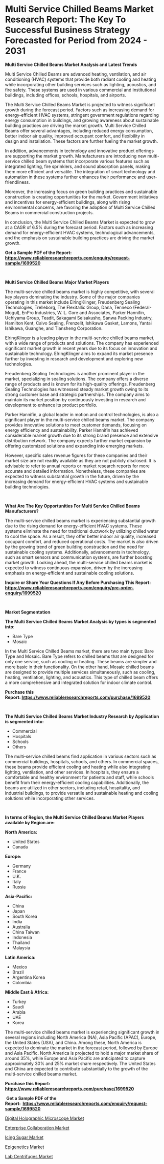 <p><h1>Multi Service Chilled Beams Market Research Report: The Key To Successful Business Strategy Forecasted for Period from 2024 - 2031</h1></p><p><strong>Multi Service Chilled Beams Market Analysis and Latest Trends</strong></p>
<p><p>Multi Service Chilled Beams are advanced heating, ventilation, and air conditioning (HVAC) systems that provide both radiant cooling and heating while incorporating other building services such as lighting, acoustics, and fire safety. These systems are used in various commercial and institutional buildings, including offices, schools, hospitals, and airports.</p><p>The Multi Service Chilled Beams Market is projected to witness significant growth during the forecast period. Factors such as increasing demand for energy-efficient HVAC systems, stringent government regulations regarding energy consumption in buildings, and growing awareness about sustainable building practices are driving the market growth. Multi Service Chilled Beams offer several advantages, including reduced energy consumption, better indoor air quality, improved occupant comfort, and flexibility in design and installation. These factors are further fueling the market growth.</p><p>In addition, advancements in technology and innovative product offerings are supporting the market growth. Manufacturers are introducing new multi-service chilled beam systems that incorporate various features such as integrated lighting, fire sprinklers, and sound absorption panels, making them more efficient and versatile. The integration of smart technology and automation in these systems further enhances their performance and user-friendliness.</p><p>Moreover, the increasing focus on green building practices and sustainable construction is creating opportunities for the market. Government initiatives and incentives for energy-efficient buildings, along with rising environmental concerns, are favoring the adoption of Multi Service Chilled Beams in commercial construction projects.</p><p>In conclusion, the Multi Service Chilled Beams Market is expected to grow at a CAGR of 6.5% during the forecast period. Factors such as increasing demand for energy-efficient HVAC systems, technological advancements, and the emphasis on sustainable building practices are driving the market growth.</p></p>
<p><strong>Get a Sample PDF of the Report:&nbsp; <a href="https://www.reliableresearchreports.com/enquiry/request-sample/1699520">https://www.reliableresearchreports.com/enquiry/request-sample/1699520</a></strong></p>
<p>&nbsp;</p>
<p><strong>Multi Service Chilled Beams Major Market Players</strong></p>
<p><p>The multi-service chilled beams market is highly competitive, with several key players dominating the industry. Some of the major companies operating in this market include ElringKlinger, Freudenberg Sealing Technologies, Trelleborg, The Flexitallic Group, Dana, Tenneco (Federal-Mogul), EnPro Industries, W. L. Gore and Associates, Parker Hannifin, Uchiyama Group, Teadit, Sakagami Seisakusho, Sanwa Packing Industry, Hamilton Kent, Calvo Sealing, Frenzelit, Ishikawa Gasket, Lamons, Yantai Ishikawa, Guanghe, and Tiansheng Corporation.</p><p>ElringKlinger is a leading player in the multi-service chilled beams market, with a wide range of products and solutions. The company has experienced significant market growth in recent years due to its focus on innovation and sustainable technology. ElringKlinger aims to expand its market presence further by investing in research and development and exploring new technologies.</p><p>Freudenberg Sealing Technologies is another prominent player in the market, specializing in sealing solutions. The company offers a diverse range of products and is known for its high-quality offerings. Freudenberg Sealing Technologies has witnessed steady market growth owing to its strong customer base and strategic partnerships. The company aims to maintain its market position by continuously investing in research and development to enhance its product portfolio.</p><p>Parker Hannifin, a global leader in motion and control technologies, is also a significant player in the multi-service chilled beams market. The company provides innovative solutions to meet customer demands, focusing on energy efficiency and sustainability. Parker Hannifin has achieved considerable market growth due to its strong brand presence and extensive distribution network. The company expects further market expansion by offering customized solutions and expanding into emerging markets.</p><p>However, specific sales revenue figures for these companies and their market size are not readily available as they are not publicly disclosed. It is advisable to refer to annual reports or market research reports for more accurate and detailed information. Nonetheless, these companies are expected to witness substantial growth in the future, driven by the increasing demand for energy-efficient HVAC systems and sustainable building technologies.</p></p>
<p>&nbsp;</p>
<p><strong>What Are The Key Opportunities For Multi Service Chilled Beams Manufacturers?</strong></p>
<p><p>The multi-service chilled beams market is experiencing substantial growth due to the rising demand for energy-efficient HVAC systems. These systems eliminate the need for traditional ductwork by utilizing chilled water to cool the space. As a result, they offer better indoor air quality, increased occupant comfort, and reduced operational costs. The market is also driven by the growing trend of green building construction and the need for sustainable cooling systems. Additionally, advancements in technology, such as smart sensors and communication systems, are further boosting market growth. Looking ahead, the multi-service chilled beams market is expected to witness continuous expansion, driven by the increasing emphasis on energy-efficient and sustainable cooling solutions.</p></p>
<p><strong>Inquire or Share Your Questions If Any Before Purchasing This Report: <a href="https://www.reliableresearchreports.com/enquiry/pre-order-enquiry/1699520">https://www.reliableresearchreports.com/enquiry/pre-order-enquiry/1699520</a></strong></p>
<p>&nbsp;</p>
<p><strong>Market Segmentation</strong></p>
<p><strong>The Multi Service Chilled Beams Market Analysis by types is segmented into:</strong></p>
<p><ul><li>Bare Type</li><li>Mosaic</li></ul></p>
<p><p>In the Multi Service Chilled Beams market, there are two main types: Bare Type and Mosaic. Bare Type refers to chilled beams that are designed for only one service, such as cooling or heating. These beams are simpler and more basic in their functionality. On the other hand, Mosaic chilled beams are designed to provide multiple services simultaneously, such as cooling, heating, ventilation, lighting, and acoustics. This type of chilled beam offers a more comprehensive and integrated solution for indoor climate control.</p></p>
<p><strong>Purchase this Report:&nbsp;<a href="https://www.reliableresearchreports.com/purchase/1699520">https://www.reliableresearchreports.com/purchase/1699520</a></strong></p>
<p>&nbsp;</p>
<p><strong>The Multi Service Chilled Beams Market Industry Research by Application is segmented into:</strong></p>
<p><ul><li>Commercial</li><li>Hospitals</li><li>Schools</li><li>Others</li></ul></p>
<p><p>The multi-service chilled beams find application in various sectors such as commercial buildings, hospitals, schools, and others. In commercial spaces, these beams provide efficient cooling and heating while also integrating lighting, ventilation, and other services. In hospitals, they ensure a comfortable and healthy environment for patients and staff, while schools benefit from their energy-efficient cooling capabilities. Additionally, the beams are utilized in other sectors, including retail, hospitality, and industrial buildings, to provide versatile and sustainable heating and cooling solutions while incorporating other services.</p></p>
<p>&nbsp;</p>
<p><strong>In terms of Region, the Multi Service Chilled Beams Market Players available by Region are:</strong></p>
<p>
    <p> <strong> North America: </strong>
        <ul>
            <li>United States</li>
            <li>Canada</li>
        </ul>
        </p> 
    <p> <strong> Europe: </strong>
        <ul>
            <li>Germany</li>
            <li>France</li>
            <li>U.K.</li>
            <li>Italy</li>
            <li>Russia</li>
        </ul>
        </p> 
    <p> <strong> Asia-Pacific: </strong>
        <ul>
            <li>China</li>
            <li>Japan</li>
            <li>South Korea</li>
            <li>India</li>
            <li>Australia</li>
            <li>China Taiwan</li>
            <li>Indonesia</li>
            <li>Thailand</li>
            <li>Malaysia</li>
        </ul>
        </p> 
    <p> <strong> Latin America: </strong>
        <ul>
            <li>Mexico</li>
            <li>Brazil</li>
            <li>Argentina Korea</li>
            <li>Colombia</li>
        </ul>
        </p> 
    <p> <strong> Middle East & Africa: </strong>
        <ul>
            <li>Turkey</li>
            <li>Saudi</li>
            <li>Arabia</li>
            <li>UAE</li>
            <li>Korea</li>
        </ul>
    </p>
    </p>
<p><p>The multi-service chilled beams market is experiencing significant growth in several regions including North America (NA), Asia Pacific (APAC), Europe, the United States (USA), and China. Among these, North America is expected to dominate the market in the forecast period, followed by Europe and Asia Pacific. North America is projected to hold a major market share of around 35%, while Europe and Asia Pacific are anticipated to capture approximately 30% and 25% market share respectively. The United States and China are expected to contribute substantially to the growth of the multi-service chilled beams market.</p></p>
<p><strong>Purchase this Report: <a href="https://www.reliableresearchreports.com/purchase/1699520">https://www.reliableresearchreports.com/purchase/1699520</a></strong></p>
<p>&nbsp;<strong>Get a Sample PDF of the Report:&nbsp;&nbsp;<a href="https://www.reliableresearchreports.com/enquiry/request-sample/1699520">https://www.reliableresearchreports.com/enquiry/request-sample/1699520</a></strong></p>
<p><strong></strong></p>
<p><p><a href="https://github.com/rexevange/Market-Research-Report-List-2/blob/main/digital-holographic-microscope-market.md">Digital Holographic Microscope Market</a></p><p><a href="https://medium.com/@elizabethalexander97/enterprise-collaboration-market-share-evolution-and-market-growth-trends-2023-2030-aa2417cbe7e1">Enterprise Collaboration Market</a></p><p><a href="https://medium.com/@elizabethalexander97/icing-sugar-market-size-and-market-trends-complete-industry-overview-2023-to-2030-faa7f51e1ade">Icing Sugar Market</a></p><p><a href="https://medium.com/@elizabethalexander97/epigenetics-market-trends-and-market-analysis-forecasted-for-period-2023-2030-18a7d9a6636e">Epigenetics Market</a></p><p><a href="https://github.com/lilstefpacute/Market-Research-Report-List-2/blob/main/lab-centrifuges-market.md">Lab Centrifuges Market</a></p></p>